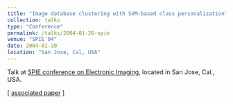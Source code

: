 ```yaml
---
title: "Image database clustering with SVM-based class personalization"
collection: talks
type: "Conference"
permalink: /talks/2004-01-20-spie
venue: "SPIE'04"
date: 2004-01-20
location: "San Jose, Cal, USA"
---
```


Talk at [SPIE conference on Electronic Imaging](http://electronicimaging.org//Program/04/), located in San Jose, Cal., USA.

[ [associated paper](http://blesaux.free.fr/papers/lesaux-ei04.pdf) ]
